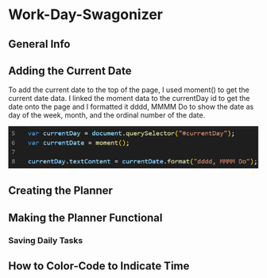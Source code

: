 # Work-Day-Swagonizer

## General Info


## Adding the Current Date
To add the current date to the top of the page, I used moment() to get the current date data. I linked the moment data to the currentDay id to get the date onto the page and I formatted it dddd, MMMM Do to show the date as day of the week, month, and the ordinal number of the date. 

![linking moment data to currentDay id to get date onto the page](./Develop/assets/images/currentdateprocess.png)



## Creating the Planner


## Making the Planner Functional


### Saving Daily Tasks


## How to Color-Code to Indicate Time
